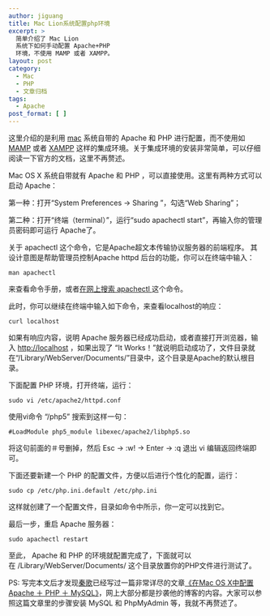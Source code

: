 ```yaml
---
author: jiguang
title: Mac Lion系统配置php环境
excerpt: >
  简单介绍了 Mac Lion
  系统下如何手动配置 Apache+PHP
  环境，不使用 MAMP 或者 XAMPP。
layout: post
category:
  - Mac
  - PHP
  - 文章归档
tags:
  - Apache
post_format: [ ]
---
```

这里介绍的是利用 [mac][1] 系统自带的 Apache 和 PHP 进行配置，而不使用如 [MAMP][2] 或者 [XAMPP][3] 这样的集成环境。关于集成环境的安装非常简单，可以仔细阅读一下官方的文档，这里不再赘述。

Mac OS X 系统自带就有 Apache 和 PHP ，可以直接使用。这里有两种方式可以启动 Apache：

第一种：打开“System Preferences -> Sharing ”，勾选“Web Sharing”；

第二种：打开“终端（terminal）”，运行“sudo apachectl start”，再输入你的管理员密码即可运行 Apache了。

关于 apachectl 这个命令，它是Apache超文本传输协议服务器的前端程序。 其设计意图是帮助管理员控制Apache httpd 后台的功能，你可以在终端中输入：

    man apachectl

来查看命令手册，或者[在网上搜索 apachectl ][4]这个命令。

此时，你可以继续在终端中输入如下命令，来查看localhost的响应：

    curl localhost

如果有响应内容，说明 Apache 服务器已经成功启动，或者直接打开浏览器，输入 <http://localhost> ，如果出现了 “It Works！”就说明启动成功了，文件目录就在“/Library/WebServer/Documents/”目录中，这个目录是Apache的默认根目录。

下面配置 PHP 环境，打开终端，运行：

    sudo vi /etc/apache2/httpd.conf

使用vi命令 “/php5” 搜索到这样一句：

    #LoadModule php5_module libexec/apache2/libphp5.so

将这句前面的＃号删掉，然后 Esc -> :w! -> Enter -> :q 退出 vi 编辑返回终端即可。

下面还要新建一个 PHP 的配置文件，方便以后进行个性化的配置，运行：

    sudo cp /etc/php.ini.default /etc/php.ini

这样就创建了一个配置文件，目录如命令中所示，你一定可以找到它。

最后一步，重启 Apache 服务器：

    sudo apachectl restart

至此， Apache 和 PHP 的环境就配置完成了，下面就可以在 /Library/WebServer/Documents/ 这个目录放置你的PHP文件进行测试了。

PS: 写完本文后才发现[秦歌][5]已经写过一篇非常详尽的文章[《在Mac OS X中配置Apache ＋ PHP ＋ MySQL》][6]，网上大部分都是抄袭他的博客的内容。大家可以参照这篇文章里的步骤安装 MySQL 和 PhpMyAdmin 等，我就不再赘述了。

 [1]: http://44ux.com/index.php/tag/mac/ "mac"
 [2]: http://www.mamp.info/en/index.html
 [3]: http://www.apachefriends.org/en/xampp-macosx.html
 [4]: http://www.google.com.hk/search?hl=zh-CN&newwindow=1&safe=strict&q=apachectl&oq=apachectl&aq=f&aqi=&aql=&gs_sm=e&gs_upl=1853533l1857914l0l1858055l18l11l0l0l0l0l0l0ll0l0
 [5]: http://dancewithnet.com/about/
 [6]: http://dancewithnet.com/2010/05/09/run-apache-php-mysql-in-mac-os-x/
